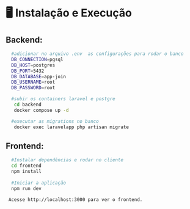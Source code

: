 # :desktop_computer: Instalação e Execução


## Backend:
```bash
  #adicionar no arquivo .env  as configurações para rodar o banco
  DB_CONNECTION=pgsql
  DB_HOST=postgres
  DB_PORT=5432
  DB_DATABASE=app-join
  DB_USERNAME=root
  DB_PASSWORD=root

  #subir os containers laravel e postgre
   cd backend
   docker compose up -d

  #executar as migrations no banco
   docker exec laravelapp php artisan migrate
```

## Frontend:
```bash
  #Instalar dependências e rodar no cliente
  cd frontend
  npm install
  
  #Iniciar a aplicação
  npm run dev

 Acesse http://localhost:3000 para ver o frontend.
```

